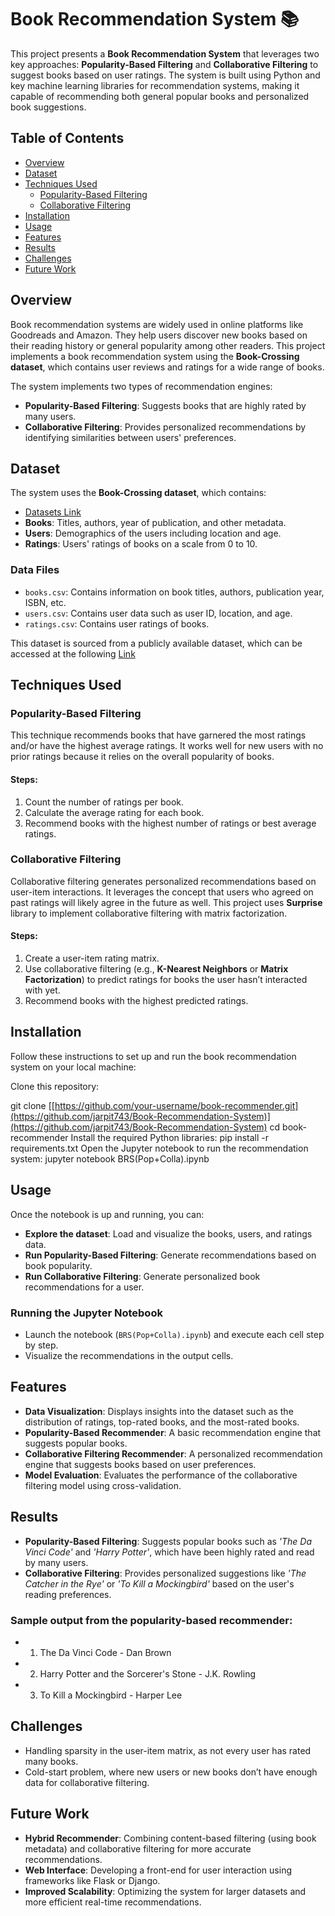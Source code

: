 # Book Recommendation System 📚

This project presents a **Book Recommendation System** that leverages two key approaches: **Popularity-Based Filtering** and **Collaborative Filtering** to suggest books based on user ratings. The system is built using Python and key machine learning libraries for recommendation systems, making it capable of recommending both general popular books and personalized book suggestions.

## Table of Contents

- [Overview](#overview)
- [Dataset](#dataset)
- [Techniques Used](#techniques-used)
  - [Popularity-Based Filtering](#popularity-based-filtering)
  - [Collaborative Filtering](#collaborative-filtering)
- [Installation](#installation)
- [Usage](#usage)
- [Features](#features)
- [Results](#results)
- [Challenges](#challenges)
- [Future Work](#future-work)

## Overview

Book recommendation systems are widely used in online platforms like Goodreads and Amazon. They help users discover new books based on their reading history or general popularity among other readers. This project implements a book recommendation system using the **Book-Crossing dataset**, which contains user reviews and ratings for a wide range of books.

The system implements two types of recommendation engines:
- **Popularity-Based Filtering**: Suggests books that are highly rated by many users.
- **Collaborative Filtering**: Provides personalized recommendations by identifying similarities between users' preferences.


## Dataset

The system uses the **Book-Crossing dataset**, which contains:
- [Datasets Link](https://www.kaggle.com/datasets/arashnic/book-recommendation-dataset)
- **Books**: Titles, authors, year of publication, and other metadata.
- **Users**: Demographics of the users including location and age.
- **Ratings**: Users' ratings of books on a scale from 0 to 10.

### Data Files

- `books.csv`: Contains information on book titles, authors, publication year, ISBN, etc.
- `users.csv`: Contains user data such as user ID, location, and age.
- `ratings.csv`: Contains user ratings of books.

This dataset is sourced from a publicly available dataset, which can be accessed at the following [Link](https://www.kaggle.com/datasets/arashnic/book-recommendation-dataset)

## Techniques Used

### Popularity-Based Filtering

This technique recommends books that have garnered the most ratings and/or have the highest average ratings. It works well for new users with no prior ratings because it relies on the overall popularity of books.

#### Steps:
1. Count the number of ratings per book.
2. Calculate the average rating for each book.
3. Recommend books with the highest number of ratings or best average ratings.

### Collaborative Filtering

Collaborative filtering generates personalized recommendations based on user-item interactions. It leverages the concept that users who agreed on past ratings will likely agree in the future as well. This project uses **Surprise** library to implement collaborative filtering with matrix factorization.

#### Steps:
1. Create a user-item rating matrix.
2. Use collaborative filtering (e.g., **K-Nearest Neighbors** or **Matrix Factorization**) to predict ratings for books the user hasn’t interacted with yet.
3. Recommend books with the highest predicted ratings.

## Installation

Follow these instructions to set up and run the book recommendation system on your local machine:

Clone this repository:

git clone [[https://github.com/your-username/book-recommender.git](https://github.com/jarpit743/Book-Recommendation-System)](https://github.com/jarpit743/Book-Recommendation-System)
cd book-recommender
Install the required Python libraries:
pip install -r requirements.txt
Open the Jupyter notebook to run the recommendation system:
jupyter notebook BRS(Pop+Colla).ipynb

## Usage

Once the notebook is up and running, you can:

- **Explore the dataset**: Load and visualize the books, users, and ratings data.
- **Run Popularity-Based Filtering**: Generate recommendations based on book popularity.
- **Run Collaborative Filtering**: Generate personalized book recommendations for a user.

### Running the Jupyter Notebook

- Launch the notebook (`BRS(Pop+Colla).ipynb`) and execute each cell step by step.
- Visualize the recommendations in the output cells.

## Features

- **Data Visualization**: Displays insights into the dataset such as the distribution of ratings, top-rated books, and the most-rated books.
- **Popularity-Based Recommender**: A basic recommendation engine that suggests popular books.
- **Collaborative Filtering Recommender**: A personalized recommendation engine that suggests books based on user preferences.
- **Model Evaluation**: Evaluates the performance of the collaborative filtering model using cross-validation.

## Results

- **Popularity-Based Filtering**: Suggests popular books such as *'The Da Vinci Code'* and *'Harry Potter'*, which have been highly rated and read by many users.
- **Collaborative Filtering**: Provides personalized suggestions like *'The Catcher in the Rye'* or *'To Kill a Mockingbird'* based on the user's reading preferences.

### Sample output from the popularity-based recommender:
- 1. The Da Vinci Code - Dan Brown
- 2. Harry Potter and the Sorcerer's Stone - J.K. Rowling
- 3. To Kill a Mockingbird - Harper Lee

## Challenges

- Handling sparsity in the user-item matrix, as not every user has rated many books.
- Cold-start problem, where new users or new books don’t have enough data for collaborative filtering.

## Future Work

- **Hybrid Recommender**: Combining content-based filtering (using book metadata) and collaborative filtering for more accurate recommendations.
- **Web Interface**: Developing a front-end for user interaction using frameworks like Flask or Django.
- **Improved Scalability**: Optimizing the system for larger datasets and more efficient real-time recommendations.


